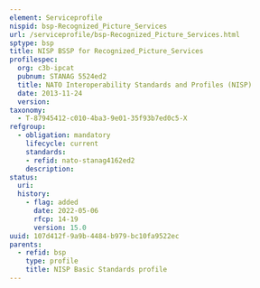 ```yaml
---
element: Serviceprofile
nispid: bsp-Recognized_Picture_Services
url: /serviceprofile/bsp-Recognized_Picture_Services.html
sptype: bsp
title: NISP BSSP for Recognized_Picture_Services
profilespec:
  org: c3b-ipcat
  pubnum: STANAG 5524ed2
  title: NATO Interoperability Standards and Profiles (NISP)
  date: 2013-11-24
  version: 
taxonomy:
  - T-87945412-c010-4ba3-9e01-35f93b7ed0c5-X
refgroup:
  - obligation: mandatory
    lifecycle: current
    standards: 
    - refid: nato-stanag4162ed2
    description: 
status:
  uri: 
  history: 
    - flag: added
      date: 2022-05-06
      rfcp: 14-19
      version: 15.0
uuid: 107d412f-9a9b-4484-b979-bc10fa9522ec
parents:
  - refid: bsp
    type: profile
    title: NISP Basic Standards profile
---
```

